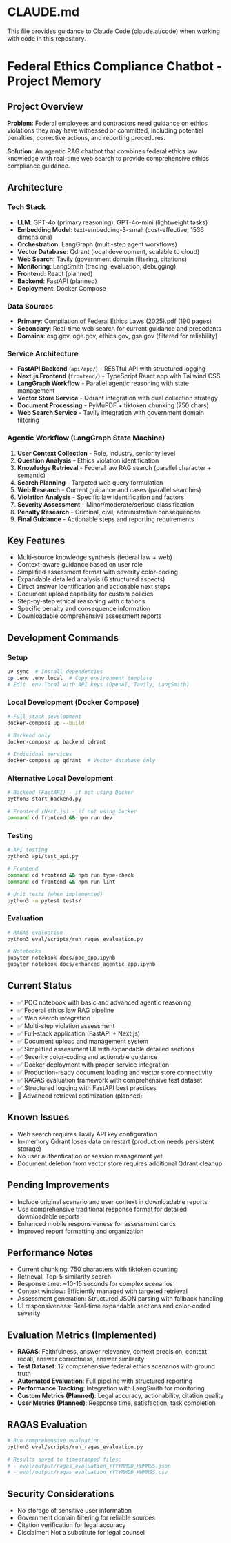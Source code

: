 # CLAUDE.md

This file provides guidance to Claude Code (claude.ai/code) when working with code in this repository.

# Federal Ethics Compliance Chatbot - Project Memory

## Project Overview

**Problem**: Federal employees and contractors need guidance on ethics violations they may have witnessed or committed, including potential penalties, corrective actions, and reporting procedures.

**Solution**: An agentic RAG chatbot that combines federal ethics law knowledge with real-time web search to provide comprehensive ethics compliance guidance.

## Architecture

### Tech Stack
- **LLM**: GPT-4o (primary reasoning), GPT-4o-mini (lightweight tasks)
- **Embedding Model**: text-embedding-3-small (cost-effective, 1536 dimensions)
- **Orchestration**: LangGraph (multi-step agent workflows)
- **Vector Database**: Qdrant (local development, scalable to cloud)
- **Web Search**: Tavily (government domain filtering, citations)
- **Monitoring**: LangSmith (tracing, evaluation, debugging)
- **Frontend**: React (planned)
- **Backend**: FastAPI (planned)
- **Deployment**: Docker Compose

### Data Sources
- **Primary**: Compilation of Federal Ethics Laws (2025).pdf (190 pages)
- **Secondary**: Real-time web search for current guidance and precedents
- **Domains**: osg.gov, oge.gov, ethics.gov, gsa.gov (filtered for reliability)

### Service Architecture
- **FastAPI Backend** (`api/app/`) - RESTful API with structured logging
- **Next.js Frontend** (`frontend/`) - TypeScript React app with Tailwind CSS
- **LangGraph Workflow** - Parallel agentic reasoning with state management
- **Vector Store Service** - Qdrant integration with dual collection strategy
- **Document Processing** - PyMuPDF + tiktoken chunking (750 chars)
- **Web Search Service** - Tavily integration with government domain filtering

### Agentic Workflow (LangGraph State Machine)
1. **User Context Collection** - Role, industry, seniority level
2. **Question Analysis** - Ethics violation identification  
3. **Knowledge Retrieval** - Federal law RAG search (parallel character + semantic)
4. **Search Planning** - Targeted web query formulation
5. **Web Research** - Current guidance and cases (parallel searches)
6. **Violation Analysis** - Specific law identification and factors
7. **Severity Assessment** - Minor/moderate/serious classification
8. **Penalty Research** - Criminal, civil, administrative consequences
9. **Final Guidance** - Actionable steps and reporting requirements

## Key Features
- Multi-source knowledge synthesis (federal law + web)
- Context-aware guidance based on user role
- Simplified assessment format with severity color-coding
- Expandable detailed analysis (6 structured aspects)
- Direct answer identification and actionable next steps
- Document upload capability for custom policies
- Step-by-step ethical reasoning with citations
- Specific penalty and consequence information
- Downloadable comprehensive assessment reports

## Development Commands

### Setup
```bash
uv sync  # Install dependencies
cp .env .env.local  # Copy environment template
# Edit .env.local with API keys (OpenAI, Tavily, LangSmith)
```

### Local Development (Docker Compose)
```bash
# Full stack development
docker-compose up --build

# Backend only
docker-compose up backend qdrant

# Individual services
docker-compose up qdrant  # Vector database only
```

### Alternative Local Development
```bash
# Backend (FastAPI) - if not using Docker
python3 start_backend.py

# Frontend (Next.js) - if not using Docker
command cd frontend && npm run dev
```

### Testing
```bash
# API testing
python3 api/test_api.py

# Frontend
command cd frontend && npm run type-check
command cd frontend && npm run lint

# Unit tests (when implemented)
python3 -m pytest tests/
```

### Evaluation
```bash
# RAGAS evaluation
python3 eval/scripts/run_ragas_evaluation.py

# Notebooks
jupyter notebook docs/poc_app.ipynb
jupyter notebook docs/enhanced_agentic_app.ipynb
```

## Current Status
- ✅ POC notebook with basic and advanced agentic reasoning
- ✅ Federal ethics law RAG pipeline
- ✅ Web search integration  
- ✅ Multi-step violation assessment
- ✅ Full-stack application (FastAPI + Next.js)
- ✅ Document upload and management system
- ✅ Simplified assessment UI with expandable detailed sections
- ✅ Severity color-coding and actionable guidance
- ✅ Docker deployment with proper service integration
- ✅ Production-ready document loading and vector store connectivity
- ✅ RAGAS evaluation framework with comprehensive test dataset
- ✅ Structured logging with FastAPI best practices
- 🔄 Advanced retrieval optimization (planned)

## Known Issues
- Web search requires Tavily API key configuration
- In-memory Qdrant loses data on restart (production needs persistent storage)
- No user authentication or session management yet
- Document deletion from vector store requires additional Qdrant cleanup

## Pending Improvements
- Include original scenario and user context in downloadable reports
- Use comprehensive traditional response format for detailed downloadable reports
- Enhanced mobile responsiveness for assessment cards
- Improved report formatting and organization

## Performance Notes
- Current chunking: 750 characters with tiktoken counting
- Retrieval: Top-5 similarity search
- Response time: ~10-15 seconds for complex scenarios
- Context window: Efficiently managed with targeted retrieval
- Assessment generation: Structured JSON parsing with fallback handling
- UI responsiveness: Real-time expandable sections and color-coded severity

## Evaluation Metrics (Implemented)
- **RAGAS**: Faithfulness, answer relevancy, context precision, context recall, answer correctness, answer similarity
- **Test Dataset**: 12 comprehensive federal ethics scenarios with ground truth
- **Automated Evaluation**: Full pipeline with structured reporting
- **Performance Tracking**: Integration with LangSmith for monitoring
- **Custom Metrics (Planned)**: Legal accuracy, actionability, citation quality
- **User Metrics (Planned)**: Response time, satisfaction, task completion

## RAGAS Evaluation
```bash
# Run comprehensive evaluation
python3 eval/scripts/run_ragas_evaluation.py

# Results saved to timestamped files:
# - eval/output/ragas_evaluation_YYYYMMDD_HHMMSS.json
# - eval/output/ragas_evaluation_YYYYMMDD_HHMMSS.csv
```

## Security Considerations
- No storage of sensitive user information
- Government domain filtering for reliable sources
- Citation verification for legal accuracy
- Disclaimer: Not a substitute for legal counsel